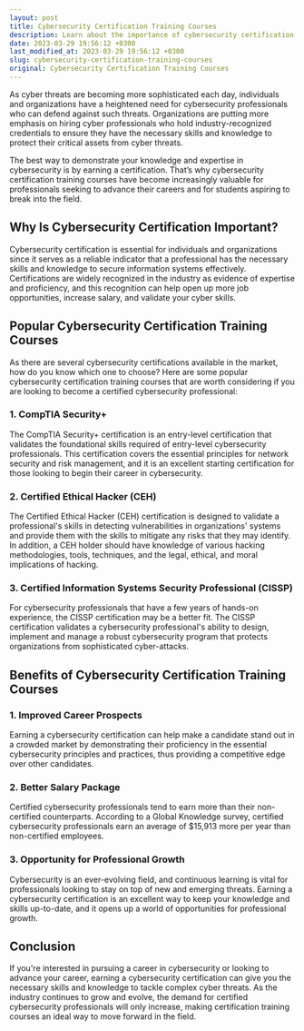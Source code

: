 ```yaml
---
layout: post
title: Cybersecurity Certification Training Courses
description: Learn about the importance of cybersecurity certification training courses and how they can boost your career in the industry.
date: 2023-03-29 19:56:12 +0300
last_modified_at: 2023-03-29 19:56:12 +0300
slug: cybersecurity-certification-training-courses
original: Cybersecurity Certification Training Courses
---
```


As cyber threats are becoming more sophisticated each day, individuals and organizations have a heightened need for cybersecurity professionals who can defend against such threats. Organizations are putting more emphasis on hiring cyber professionals who hold industry-recognized credentials to ensure they have the necessary skills and knowledge to protect their critical assets from cyber threats. 

The best way to demonstrate your knowledge and expertise in cybersecurity is by earning a certification. That’s why cybersecurity certification training courses have become increasingly valuable for professionals seeking to advance their careers and for students aspiring to break into the field.

## Why Is Cybersecurity Certification Important? 

Cybersecurity certification is essential for individuals and organizations since it serves as a reliable indicator that a professional has the necessary skills and knowledge to secure information systems effectively. Certifications are widely recognized in the industry as evidence of expertise and proficiency, and this recognition can help open up more job opportunities, increase salary, and validate your cyber skills.

## Popular Cybersecurity Certification Training Courses 

As there are several cybersecurity certifications available in the market, how do you know which one to choose? Here are some popular cybersecurity certification training courses that are worth considering if you are looking to become a certified cybersecurity professional:

### 1. CompTIA Security+

The CompTIA Security+ certification is an entry-level certification that validates the foundational skills required of entry-level cybersecurity professionals. This certification covers the essential principles for network security and risk management, and it is an excellent starting certification for those looking to begin their career in cybersecurity.

### 2. Certified Ethical Hacker (CEH)

The Certified Ethical Hacker (CEH) certification is designed to validate a professional's skills in detecting vulnerabilities in organizations' systems and provide them with the skills to mitigate any risks that they may identify. In addition, a CEH holder should have knowledge of various hacking methodologies, tools, techniques, and the legal, ethical, and moral implications of hacking.

### 3. Certified Information Systems Security Professional (CISSP)

For cybersecurity professionals that have a few years of hands-on experience, the CISSP certification may be a better fit. The CISSP certification validates a cybersecurity professional's ability to design, implement and manage a robust cybersecurity program that protects organizations from sophisticated cyber-attacks. 

## Benefits of Cybersecurity Certification Training Courses

### 1. Improved Career Prospects 

Earning a cybersecurity certification can help make a candidate stand out in a crowded market by demonstrating their proficiency in the essential cybersecurity principles and practices, thus providing a competitive edge over other candidates.

### 2. Better Salary Package 

Certified cybersecurity professionals tend to earn more than their non-certified counterparts. According to a Global Knowledge survey, certified cybersecurity professionals earn an average of $15,913 more per year than non-certified employees.

### 3. Opportunity for Professional Growth 

Cybersecurity is an ever-evolving field, and continuous learning is vital for professionals looking to stay on top of new and emerging threats. Earning a cybersecurity certification is an excellent way to keep your knowledge and skills up-to-date, and it opens up a world of opportunities for professional growth.

## Conclusion 

If you're interested in pursuing a career in cybersecurity or looking to advance your career, earning a cybersecurity certification can give you the necessary skills and knowledge to tackle complex cyber threats. As the industry continues to grow and evolve, the demand for certified cybersecurity professionals will only increase, making certification training courses an ideal way to move forward in the field.